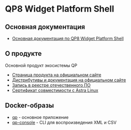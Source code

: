 # QP8 Widget Platform Shell

## Основная документация

* [Основная документация по QP8 Widget Platform Shell](template/docs/README.md)

## О продукте

Основной продукт экосистемы QP

* [Страница продукта на официальном сайте](https://quantumart.ru/products/cms)
* [Дистрибутивы и документация на официальном сайте](https://downloads.quantumart.ru/QP8_PG)
* [Запись в реестре отечественного ПО](https://reestr.digital.gov.ru/reestr/339448/)
* [Сертификат совместимости с Astra Linux](https://storage.qp.qsupport.ru/qa_official_site/images/documents/cert_se17_rdy-15016.pdf)

## Docker-образы

* [qp](docs/docker/qp.md) - основное приложение
* [qp-console](docs/docker/qp-console.md) - CLI для воспроизведения XML и CSV
